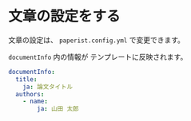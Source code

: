 # 文章の設定をする

文章の設定は、
`paperist.config.yml` で変更できます。

[wooorm/remark]: https://github.com/wooorm/remark/tree/master/packages/remark-cli

`documentInfo` 内の情報が
テンプレートに反映されます。

```yaml
documentInfo:
  title:
    ja: 論文タイトル
  authors:
    - name:
        ja: 山田 太郎
```
